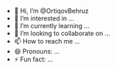 - 👋 Hi, I’m @OrtiqovBehruz
- 👀 I’m interested in ...
- 🌱 I’m currently learning ...
- 💞️ I’m looking to collaborate on ...
- 📫 How to reach me ...
- 😄 Pronouns: ...
- ⚡ Fun fact: ...

<!---
OrtiqovBehruz/OrtiqovBehruz is a ✨ special ✨ repository because its `README.md` (this file) appears on your GitHub profile.
You can click the Preview link to take a look at your changes.
--->
